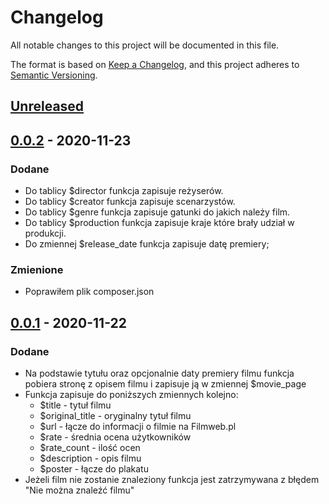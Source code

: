 # Changelog
All notable changes to this project will be documented in this file.

The format is based on [Keep a Changelog](https://keepachangelog.com/en/1.0.0/),
and this project adheres to [Semantic Versioning](https://semver.org/spec/v2.0.0.html).

## [Unreleased]


## [0.0.2] - 2020-11-23
### Dodane
- Do tablicy $director funkcja zapisuje reżyserów.
- Do tablicy $creator funkcja zapisuje scenarzystów.
- Do tablicy $genre funkcja zapisuje gatunki do jakich należy film.
- Do tablicy $production funkcja zapisuje kraje które brały udział w produkcji.
- Do zmiennej $release_date funkcja zapisuje datę premiery;
### Zmienione
- Poprawiłem plik composer.json

## [0.0.1] - 2020-11-22
### Dodane
- Na podstawie tytułu oraz opcjonalnie daty premiery filmu funkcja pobiera stronę z opisem filmu i zapisuje ją w zmiennej $movie_page
- Funkcja zapisuje do poniższych zmiennych kolejno:
    - $title - tytuł filmu
    - $original_title - oryginalny tytuł filmu
    - $url - łącze do informacji o filmie na Filmweb.pl
    - $rate - średnia ocena użytkowników
    - $rate_count - ilość ocen
    - $description - opis filmu
    - $poster - łącze do plakatu
- Jeżeli film nie zostanie znaleziony funkcja jest zatrzymywana z błędem "Nie można znaleźć filmu"

[Unreleased]: https://github.com/stanik120/filmweb-scraping/compare/v0.0.2...HEAD
[0.0.2]: https://github.com/stanik120/filmweb-scraping/compare/v0.0.1...v0.0.2
[0.0.1]: https://github.com/stanik120/filmweb-scraping/releases/tag/v0.0.1

